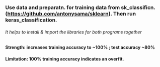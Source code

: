 ### Use data and preparatn. for training data from sk_classificn.(https://github.com/antonysama/sklearn). Then run keras_classification. 
######  It helps to install & import the libraries for both programs together
####  Strength: increases training accuracy to ~100% ; test accuracy  ~80% 
####  Limitation: 100% training accuracy indicates an overfit.

